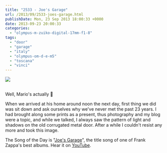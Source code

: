 ```yaml
---
title: "2533 - Joe's Garage"
url: /2013/09/2533-joes-garage.html
publishDate: Mon, 23 Sep 2013 18:00:33 +0000
date: 2013-09-23 20:00:33
categories: 
  - "olympus-m-zuiko-digital-17mm-f1-8"
tags: 
  - "door"
  - "garage"
  - "italy"
  - "olympus-om-d-e-m5"
  - "toscana"
  - "vinci"
---
```

<div class="container">
<div class="center"><a target="_blank" href="https://d25zfm9zpd7gm5.cloudfront.net/1200x1200/2013/20130914_115656-Edit_lr.jpg"><img src="https://d25zfm9zpd7gm5.cloudfront.net/0600x0600/2013/20130914_115656-Edit_lr.jpg" /></a></div>
</div>
<br />

Well, Mario's actually 🙂

When we arrived at his home around noon the next day, first thing we did was sit down and ask ourselves why we've never met the past 23 years. I had brought along some prints as a present, thus photography and my blog were a topic, and while we talked, I always saw the pattern of light and shadows on the old corrugated metal door. After a while I couldn't resist any more and took this image.

 The Song of the Day is "<a href="http://www.lyricsmode.com/lyrics/f/frank_zappa/joes_garage_lyrics.html" target="_blank">Joe's Garage</a>", the title song of one of Frank Zappa's best albums. Hear it on <a href="http://www.youtube.com/watch?v=_oH8u9PxWJo" target="_blank">YouTube</a>.

